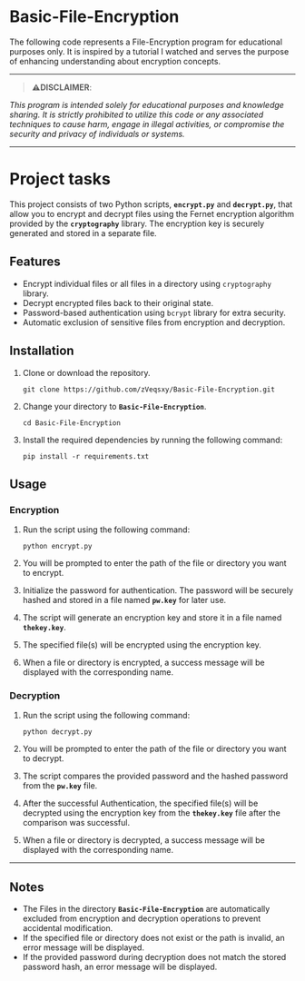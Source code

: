 # Basic-File-Encryption

The following code represents a File-Encryption program for educational purposes only. 
It is inspired by a tutorial I watched and serves the purpose of enhancing understanding about encryption concepts.

-------------

> **⚠️DISCLAIMER**:

*This program is intended solely for educational purposes and knowledge sharing. It is strictly prohibited to utilize this code or any associated techniques to cause harm, engage in illegal activities, or compromise the security and privacy of individuals or systems.*

-------------

# Project tasks

This project consists of two Python scripts, **`encrypt.py`** and **`decrypt.py`**, that allow you to encrypt and decrypt files using the Fernet encryption algorithm provided by the **`cryptography`** library. The encryption key is securely generated and stored in a separate file.


## **Features**

- Encrypt individual files or all files in a directory using `cryptography` library.
- Decrypt encrypted files back to their original state.
- Password-based authentication using `bcrypt` library for extra security.
- Automatic exclusion of sensitive files from encryption and decryption.


## Installation

1. Clone or download the repository.
    
    ```
    git clone https://github.com/zVeqsxy/Basic-File-Encryption.git 
    ```
    
2. Change your directory to **`Basic-File-Encryption`**.
    
    ```
    cd Basic-File-Encryption
    ```
    
3. Install the required dependencies by running the following command:
    
    ```
    pip install -r requirements.txt
    ```
    

## Usage

### Encryption

1. Run the script using the following command:
    
    ```
    python encrypt.py 
    ```
    
2. You will be prompted to enter the path of the file or directory you want to encrypt.
3. Initialize the password for authentication. The password will be securely hashed and stored in a file named **`pw.key`** for later use.
4. The script will generate an encryption key and store it in a file named **`thekey.key`**.
5. The specified file(s) will be encrypted using the encryption key.
6. When a file or directory is encrypted, a success message will be displayed with the corresponding name.

### **Decryption**

1. Run the script using the following command:
    
    ```
    python decrypt.py
    ```
    
2. You will be prompted to enter the path of the file or directory you want to decrypt.
3. The script compares the provided password and the hashed password from the **`pw.key`** file.
4. After the successful Authentication, the specified file(s) will be decrypted using the encryption key from the **`thekey.key`** file after the comparison was successful.
5. When a file or directory is decrypted, a success message will be displayed with the corresponding name.

-------------

## Notes

- The Files in the directory **`Basic-File-Encryption`** are automatically excluded from encryption and decryption operations to prevent accidental modification.
- If the specified file or directory does not exist or the path is invalid, an error message will be displayed.
- If the provided password during decryption does not match the stored password hash, an error message will be displayed.